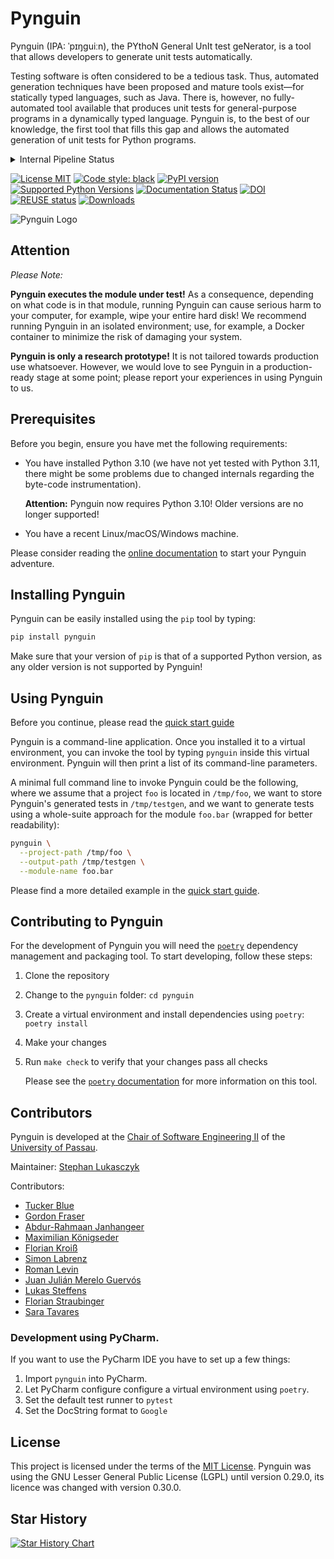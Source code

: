 <!--
SPDX-FileCopyrightText: 2019–2023 Pynguin Contributors

SPDX-License-Identifier: CC-BY-4.0
-->

# Pynguin

Pynguin (IPA: ˈpɪŋɡuiːn),
the
PYthoN
General
UnIt
test
geNerator,
is a tool that allows developers to generate unit tests automatically.

Testing software is often considered to be a tedious task.
Thus, automated generation techniques have been proposed and mature tools exist—for
statically typed languages, such as Java.
There is, however, no fully-automated tool available that produces unit tests for
general-purpose programs in a dynamically typed language.
Pynguin is, to the best of our knowledge, the first tool that fills this gap
and allows the automated generation of unit tests for Python programs.

<details>
<summary>Internal Pipeline Status</summary>

[![pipeline status](https://gitlab.infosun.fim.uni-passau.de/se2/pynguin/pynguin/badges/main/pipeline.svg)](https://gitlab.infosun.fim.uni-passau.de/se2/pynguin/pynguin/-/commits/main)
[![coverage report](https://gitlab.infosun.fim.uni-passau.de/se2/pynguin/pynguin/badges/main/coverage.svg)](https://gitlab.infosun.fim.uni-passau.de/se2/pynguin/pynguin/-/commits/main)  

</details>

[![License MIT](https://img.shields.io/badge/License-MIT-blue.svg)](https://opensource.org/licenses/MIT)
[![Code style: black](https://img.shields.io/badge/code%20style-black-000000.svg)](https://github.com/ambv/black)
[![PyPI version](https://badge.fury.io/py/pynguin.svg)](https://badge.fury.io/py/pynguin)
[![Supported Python Versions](https://img.shields.io/pypi/pyversions/pynguin.svg)](https://github.com/se2p/pynguin)
[![Documentation Status](https://readthedocs.org/projects/pynguin/badge/?version=latest)](https://pynguin.readthedocs.io/en/latest/?badge=latest)
[![DOI](https://zenodo.org/badge/DOI/10.5281/zenodo.3989840.svg)](https://doi.org/10.5281/zenodo.3989840)
[![REUSE status](https://api.reuse.software/badge/github.com/se2p/pynguin)](https://api.reuse.software/info/github.com/se2p/pynguin)
[![Downloads](https://static.pepy.tech/personalized-badge/pynguin?period=total&units=international_system&left_color=grey&right_color=blue&left_text=Downloads)](https://pepy.tech/project/pynguin)


![Pynguin Logo](https://raw.githubusercontent.com/se2p/pynguin/master/docs/source/_static/pynguin-logo.png "Pynguin Logo")

## Attention

*Please Note:*

**Pynguin executes the module under test!**
As a consequence, depending on what code is in that module,
running Pynguin can cause serious harm to your computer,
for example, wipe your entire hard disk!
We recommend running Pynguin in an isolated environment;
use, for example, a Docker container to minimize the risk of damaging
your system.

**Pynguin is only a research prototype!**
It is not tailored towards production use whatsoever.
However, we would love to see Pynguin in a production-ready stage at some point;
please report your experiences in using Pynguin to us.


## Prerequisites

Before you begin, ensure you have met the following requirements:
- You have installed Python 3.10 (we have not yet tested with Python
  3.11, there might be some problems due to changed internals regarding the byte-code
  instrumentation).

  **Attention:** Pynguin now requires Python 3.10!  Older versions are no longer 
  supported!
- You have a recent Linux/macOS/Windows machine.

Please consider reading the [online documentation](https://pynguin.readthedocs.io)
to start your Pynguin adventure.
 
## Installing Pynguin

Pynguin can be easily installed using the `pip` tool by typing:
```bash
pip install pynguin
```

Make sure that your version of `pip` is that of a supported Python version, as any 
older version is not supported by Pynguin!

## Using Pynguin

Before you continue, please read the [quick start guide](https://pynguin.readthedocs.io/en/latest/user/quickstart.html)

Pynguin is a command-line application.
Once you installed it to a virtual environment, you can invoke the tool by typing
`pynguin` inside this virtual environment.
Pynguin will then print a list of its command-line parameters.

A minimal full command line to invoke Pynguin could be the following,
where we assume that a project `foo` is located in `/tmp/foo`,
we want to store Pynguin's generated tests in `/tmp/testgen`,
and we want to generate tests using a whole-suite approach for the module `foo.bar`
(wrapped for better readability):
```bash
pynguin \
  --project-path /tmp/foo \
  --output-path /tmp/testgen \
  --module-name foo.bar
```
Please find a more detailed example in the [quick start guide](https://pynguin.readthedocs.io/en/latest/user/quickstart.html).


## Contributing to Pynguin

For the development of Pynguin you will need the [`poetry`](https://python-poetry.org)
dependency management and packaging tool.
To start developing, follow these steps:
1. Clone the repository
2. Change to the `pynguin` folder: `cd pynguin`
3. Create a virtual environment and install dependencies using `poetry`: `poetry install`
4. Make your changes
5. Run `make check` to verify that your changes pass all checks

   Please see the [`poetry` documentation](https://python-poetry.org/docs/) for more information on this tool.

## Contributors

Pynguin is developed at the
[Chair of Software Engineering II](https://www.fim.uni-passau.de/lehrstuhl-fuer-software-engineering-ii/) 
of the [University of Passau](https://www.uni-passau.de).

Maintainer: [Stephan Lukasczyk](https://github.com/stephanlukasczyk)

Contributors:
- [Tucker Blue](https://github.com/tuckcodes)
- [Gordon Fraser](https://github.com/gofraser)
- [Abdur-Rahmaan Janhangeer](https://github.com/Abdur-rahmaanJ)
- [Maximilian Königseder](https://github.com/mak1ng)
- [Florian Kroiß](https://github.com/Wooza)
- [Simon Labrenz](https://github.com/labrenz)
- [Roman Levin](https://github.com/romanlevin)
- [Juan Julián Merelo Guervós](https://github.com/JJ)
- [Lukas Steffens](https://github.com/Luki42)
- [Florian Straubinger](https://github.com/f-str)
- [Sara Tavares](https://github.com/stavares843)


### Development using PyCharm.

If you want to use the PyCharm IDE you have to set up a few things:
1. Import `pynguin` into PyCharm.
2. Let PyCharm configure configure a virtual environment using `poetry`.
3. Set the default test runner to `pytest`
4. Set the DocString format to `Google`


## License

This project is licensed under the terms of the [MIT License](LICENSE.rst).
Pynguin was using the GNU Lesser General Public License (LGPL) until version 0.29.0,
its licence was changed with version 0.30.0.

## Star History

[![Star History Chart](https://api.star-history.com/svg?repos=se2p/pynguin&type=Date)](https://star-history.com/#se2p/pynguin)

